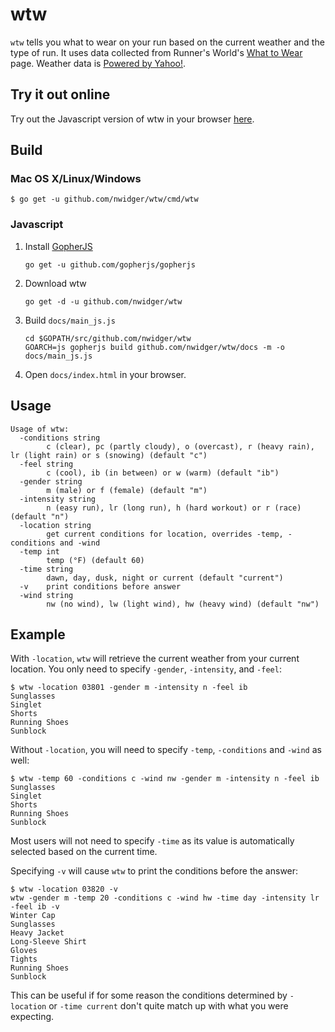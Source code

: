 wtw
===

`wtw` tells you what to wear on your run based on the current weather
and the type of run.  It uses data collected from Runner's
World's [What to Wear](http://www.runnersworld.com/what-to-wear) page.
Weather data is [Powered by Yahoo!](https://www.yahoo.com/?ilc=401).

## Try it out online

Try out the Javascript version of wtw in your
browser [here](https://nwidger.github.io/wtw).

## Build

### Mac OS X/Linux/Windows

```
$ go get -u github.com/nwidger/wtw/cmd/wtw
```

### Javascript

1. Install [GopherJS](https://github.com/gopherjs/gopherjs)

   ```
   go get -u github.com/gopherjs/gopherjs
   ```

2. Download wtw

   ```
   go get -d -u github.com/nwidger/wtw
   ```

3. Build `docs/main_js.js`

   ```
   cd $GOPATH/src/github.com/nwidger/wtw
   GOARCH=js gopherjs build github.com/nwidger/wtw/docs -m -o docs/main_js.js
   ```

4. Open `docs/index.html` in your browser.

## Usage

```
Usage of wtw:
  -conditions string
    	c (clear), pc (partly cloudy), o (overcast), r (heavy rain), lr (light rain) or s (snowing) (default "c")
  -feel string
    	c (cool), ib (in between) or w (warm) (default "ib")
  -gender string
    	m (male) or f (female) (default "m")
  -intensity string
    	n (easy run), lr (long run), h (hard workout) or r (race) (default "n")
  -location string
    	get current conditions for location, overrides -temp, -conditions and -wind
  -temp int
    	temp (°F) (default 60)
  -time string
    	dawn, day, dusk, night or current (default "current")
  -v	print conditions before answer
  -wind string
    	nw (no wind), lw (light wind), hw (heavy wind) (default "nw")
```

## Example

With `-location`, `wtw` will retrieve the current weather from your
current location.  You only need to specify `-gender`, `-intensity`,
and `-feel`:

```
$ wtw -location 03801 -gender m -intensity n -feel ib
Sunglasses
Singlet
Shorts
Running Shoes
Sunblock
```

Without `-location`, you will need to specify `-temp`, `-conditions`
and `-wind` as well:

```
$ wtw -temp 60 -conditions c -wind nw -gender m -intensity n -feel ib
Sunglasses
Singlet
Shorts
Running Shoes
Sunblock
```

Most users will not need to specify `-time` as its value is
automatically selected based on the current time.

Specifying `-v` will cause `wtw` to print the conditions before the
answer:

```
$ wtw -location 03820 -v
wtw -gender m -temp 20 -conditions c -wind hw -time day -intensity lr -feel ib -v
Winter Cap
Sunglasses
Heavy Jacket
Long-Sleeve Shirt
Gloves
Tights
Running Shoes
Sunblock
```

This can be useful if for some reason the conditions determined by
`-location` or `-time current` don't quite match up with what you were
expecting.
